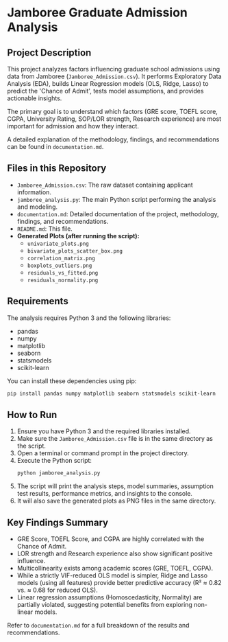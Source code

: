 # Jamboree Graduate Admission Analysis

## Project Description

This project analyzes factors influencing graduate school admissions using data from Jamboree (`Jamboree_Admission.csv`). It performs Exploratory Data Analysis (EDA), builds Linear Regression models (OLS, Ridge, Lasso) to predict the 'Chance of Admit', tests model assumptions, and provides actionable insights.

The primary goal is to understand which factors (GRE score, TOEFL score, CGPA, University Rating, SOP/LOR strength, Research experience) are most important for admission and how they interact.

A detailed explanation of the methodology, findings, and recommendations can be found in `documentation.md`.

## Files in this Repository

*   `Jamboree_Admission.csv`: The raw dataset containing applicant information.
*   `jamboree_analysis.py`: The main Python script performing the analysis and modeling.
*   `documentation.md`: Detailed documentation of the project, methodology, findings, and recommendations.
*   `README.md`: This file.
*   **Generated Plots (after running the script):**
    *   `univariate_plots.png`
    *   `bivariate_plots_scatter_box.png`
    *   `correlation_matrix.png`
    *   `boxplots_outliers.png`
    *   `residuals_vs_fitted.png`
    *   `residuals_normality.png`

## Requirements

The analysis requires Python 3 and the following libraries:

*   pandas
*   numpy
*   matplotlib
*   seaborn
*   statsmodels
*   scikit-learn

You can install these dependencies using pip:
```bash
pip install pandas numpy matplotlib seaborn statsmodels scikit-learn
```

## How to Run

1.  Ensure you have Python 3 and the required libraries installed.
2.  Make sure the `Jamboree_Admission.csv` file is in the same directory as the script.
3.  Open a terminal or command prompt in the project directory.
4.  Execute the Python script:
    ```bash
    python jamboree_analysis.py
    ```
5.  The script will print the analysis steps, model summaries, assumption test results, performance metrics, and insights to the console.
6.  It will also save the generated plots as PNG files in the same directory.

## Key Findings Summary

*   GRE Score, TOEFL Score, and CGPA are highly correlated with the Chance of Admit.
*   LOR strength and Research experience also show significant positive influence.
*   Multicollinearity exists among academic scores (GRE, TOEFL, CGPA).
*   While a strictly VIF-reduced OLS model is simpler, Ridge and Lasso models (using all features) provide better predictive accuracy (R² ≈ 0.82 vs. ≈ 0.68 for reduced OLS).
*   Linear regression assumptions (Homoscedasticity, Normality) are partially violated, suggesting potential benefits from exploring non-linear models.

Refer to `documentation.md` for a full breakdown of the results and recommendations.
